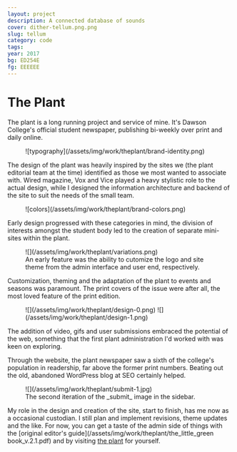 ```yaml
---
layout: project
description: A connected database of sounds
cover: dither-tellum.png.png
slug: tellum
category: code
tags:
year: 2017
bg: ED254E
fg: EEEEEE
---
```

# The Plant

The plant is a long running project and service of mine. It's Dawson College's official student newspaper, publishing bi-weekly over print and daily online.

<figure>![typography](/assets/img/work/theplant/brand-identity.png)</figure>

The design of the plant was heavily inspired by the sites we (the plant editorial team at the time) identified as those we most wanted to associate with. Wired magazine, Vox and Vice played a heavy stylistic role to the actual design, while I designed the information architecture and backend of the site to suit the needs of the small team.

<figure>![colors](/assets/img/work/theplant/brand-colors.png)</figure>

Early design progressed with these categories in mind, the division of interests amongst the student body led to the creation of separate mini-sites within the plant.

<figure>![](/assets/img/work/theplant/variations.png)

<figcaption>An early feature was the ability to cutomize the logo and site theme from the admin interface and user end, respectively.</figcaption>

</figure>

Customization, theming and the adaptation of the plant to events and seasons was paramount. The print covers of the issue were after all, the most loved feature of the print edition.

<figure>![](/assets/img/work/theplant/design-0.png) ![](/assets/img/work/theplant/design-1.png)</figure>

The addition of video, gifs and user submissions embraced the potential of the web, something that the first plant administration I'd worked with was keen on exploring.

Through the website, the plant newspaper saw a sixth of the college's population in readership, far above the former print numbers. Beating out the old, abandoned WordPress blog at SEO certainly helped.

<figure>![](/assets/img/work/theplant/submit-1.jpg)

<figcaption>The second iteration of the _submit_ image in the sidebar.</figcaption>

</figure>

My role in the design and creation of the site, start to finish, has me now as a occasional custodian. I still plan and implement revisions, theme updates and the like. For now, you can get a taste of the admin side of things with the [original editor's guide](/assets/img/work/theplant/the_little_green book_v.2.1.pdf) and by visiting [the plant](http://theplantnewspaper.com) for yourself.
